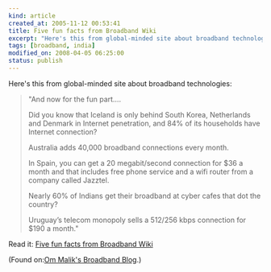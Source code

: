 ```yaml
--- 
kind: article
created_at: 2005-11-12 00:53:41
title: Five fun facts from Broadband Wiki
excerpt: "Here's this from global-minded site about broadband technologies"
tags: [broadband, india]
modified_on: 2008-04-05 06:25:00
status: publish
---
```


<p>
Here's this from global-minded site about broadband technologies:
</p><blockquote><p>"And now for the fun part&#8230;.

Did you know that Iceland is only behind South Korea, Netherlands and Denmark in Internet penetration, and 84% of its households have Internet connection?

Australia adds 40,000 broadband connections every month.

In Spain, you can get a 20 megabit/second connection for $36 a month and that includes free phone service and a wifi router from a company called Jazztel.

Nearly 60% of Indians get their broadband at cyber cafes that dot the country?

Uruguay&rsquo;s telecom monopoly sells a 512/256 kbps connection for $190 a month."</p></blockquote><p>Read it: <a href="http://gigaom.com/2005/10/13/five-fun-facts-from-broadband-wiki/">Five fun facts from Broadband Wiki</a></p><p>(Found on:<a href="http://gigaom.com">Om Malik's Broadband Blog</a>.)</p>